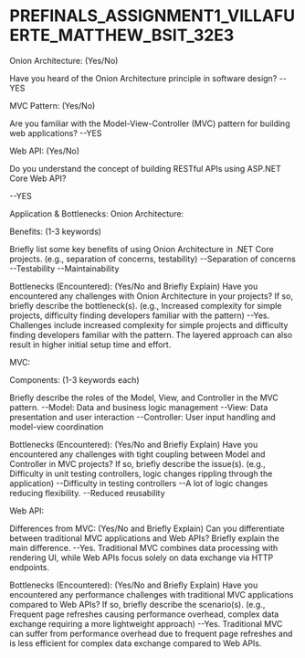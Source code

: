 # PREFINALS_ASSIGNMENT1_VILLAFUERTE_MATTHEW_BSIT_32E3

Onion Architecture: (Yes/No) 
 
Have you heard of the Onion Architecture principle in software design?
--YES
 
 
MVC Pattern: (Yes/No) 
 
Are you familiar with the Model-View-Controller (MVC) pattern for building web applications?
--YES
 
 
Web API: (Yes/No) 
 
Do you understand the concept of building RESTful APIs using ASP.NET Core Web API?
 
--YES
 

Application & Bottlenecks:
Onion Architecture:
 
 
Benefits: (1-3 keywords)
 
 
Briefly list some key benefits of using Onion Architecture in .NET Core projects. (e.g., separation of concerns, testability)
--Separation of concerns
--Testability
--Maintainability
  
Bottlenecks (Encountered): (Yes/No and Briefly Explain)
 Have you encountered any challenges with Onion Architecture in your projects? If so, briefly describe the bottleneck(s). (e.g., Increased complexity for simple projects, difficulty finding developers familiar with the pattern)
--Yes. Challenges include increased complexity for simple projects and difficulty finding developers familiar with the pattern. The layered approach can also result in higher initial setup time and effort.
 
 
 

MVC:
 
 
Components: (1-3 keywords each)
 
 
Briefly describe the roles of the Model, View, and Controller in the MVC pattern.
--Model: Data and business logic management
--View: Data presentation and user interaction
--Controller: User input handling and model-view coordination
 
 
 
Bottlenecks (Encountered): (Yes/No and Briefly Explain)
Have you encountered any challenges with tight coupling between Model and Controller in MVC projects? If so, briefly describe the issue(s). (e.g., Difficulty in unit testing controllers, logic changes rippling through the application)
--Difficulty in testing controllers
--A lot of logic changes reducing flexibility.
--Reduced reusability
 
Web API:
 
 
Differences from MVC: (Yes/No and Briefly Explain)
Can you differentiate between traditional MVC applications and Web APIs? Briefly explain the main difference.
--Yes. Traditional MVC combines data processing with rendering UI, while Web APIs focus solely on data exchange via HTTP endpoints.
 
 
 
Bottlenecks (Encountered): (Yes/No and Briefly Explain)
Have you encountered any performance challenges with traditional MVC applications compared to Web APIs? If so, briefly describe the scenario(s). (e.g., Frequent page refreshes causing performance overhead, complex data exchange requiring a more lightweight approach)
--Yes. Traditional MVC can suffer from performance overhead due to frequent page refreshes and is less efficient for complex data exchange compared to Web APIs.
